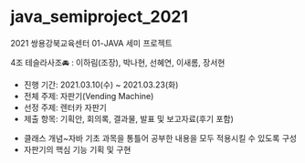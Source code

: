 # java_semiproject_2021
2021 쌍용강북교육센터 01-JAVA 세미 프로젝트


4조 테슬라사조🚘 : 이하림(조장), 박나현, 선혜연, 이새롬, 장서현 

* 진행 기간: 2021.03.10(수) ~ 2021.03.23(화)
* 전체 주제: 자판기(Vending Machine)
* 선정 주제: 렌터카 자판기
* 제출 항목: 기획안, 회의록, 결과물, 발표 및 보고자료(후기 포함)

- 클래스 개념~자바 기초 과목을 통틀어 공부한 내용을 모두 적용시킬 수 있도록 구성
- 자판기의 핵심 기능 기획 및 구현

